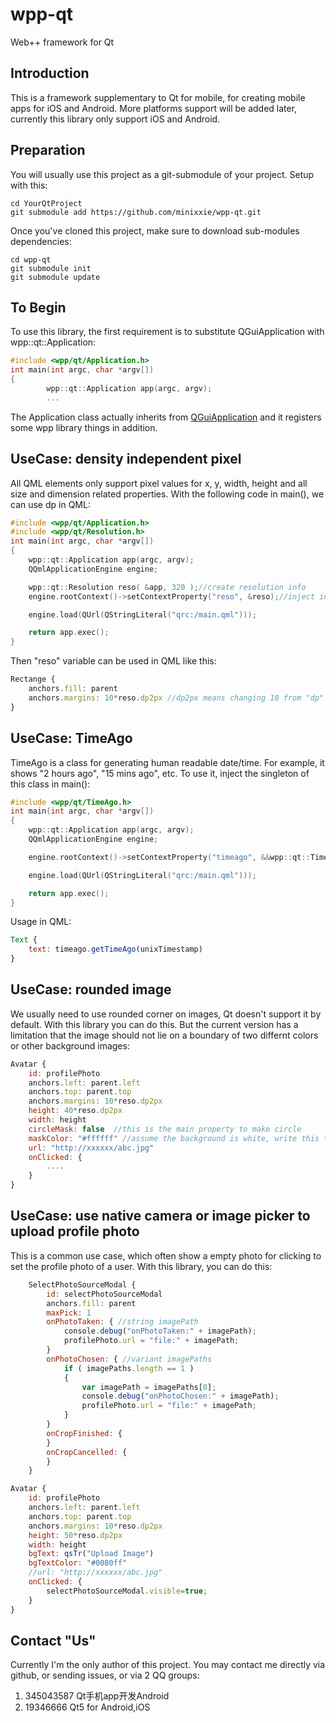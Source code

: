 # wpp-qt
Web++ framework for Qt

## Introduction

This is a framework supplementary to Qt for mobile, for creating mobile apps for iOS and Android. More platforms support will be added later, currently this library only support iOS and Android.

## Preparation
You will usually use this project as a git-submodule of your project. Setup with this:
```
cd YourQtProject
git submodule add https://github.com/minixxie/wpp-qt.git
```
Once you've cloned this project, make sure to download sub-modules dependencies:
```
cd wpp-qt
git submodule init
git submodule update
```


## To Begin
To use this library, the first requirement is to substitute QGuiApplication with wpp::qt::Application:
```c++
#include <wpp/qt/Application.h>
int main(int argc, char *argv[])
{
        wpp::qt::Application app(argc, argv);
        ...
```
The Application class actually inherits from [QGuiApplication](http://doc.qt.io/qt-5/qguiapplication.html) and it registers some wpp library things in addition.

## UseCase: density independent pixel
All QML elements only support pixel values for x, y, width, height and all size and dimension related properties. With the following code in main(), we can use dp in QML:
```c++
#include <wpp/qt/Application.h>
#include <wpp/qt/Resolution.h>
int main(int argc, char *argv[])
{
    wpp::qt::Application app(argc, argv);
    QQmlApplicationEngine engine;

    wpp::qt::Resolution reso( &app, 320 );//create resolution info
    engine.rootContext()->setContextProperty("reso", &reso);//inject into the QML context

    engine.load(QUrl(QStringLiteral("qrc:/main.qml")));

    return app.exec();
}
```
Then "reso" variable can be used in QML like this:
```QML
Rectange {
	anchors.fill: parent
    anchors.margins: 10*reso.dp2px //dp2px means changing 10 from "dp" to "px" as all QML properties only accept pixels
}
```
## UseCase: TimeAgo
TimeAgo is a class for generating human readable date/time. For example, it shows "2 hours ago", "15 mins ago", etc. To use it, inject the singleton of this class in main():
```c++
#include <wpp/qt/TimeAgo.h>
int main(int argc, char *argv[])
{
    wpp::qt::Application app(argc, argv);
    QQmlApplicationEngine engine;

    engine.rootContext()->setContextProperty("timeago", &&wpp::qt::TimeAgo::getInstance());//inject into the QML context

    engine.load(QUrl(QStringLiteral("qrc:/main.qml")));

    return app.exec();
}
```
Usage in QML:
```QML
Text {
    text: timeago.getTimeAgo(unixTimestamp)
}
```
## UseCase: rounded image
We usually need to use rounded corner on images, Qt doesn't support it by default. With this library you can do this. But the current version has a limitation that the image should not lie on a boundary of two differnt colors or other background images:
```QML
Avatar {                                        
    id: profilePhoto                                
    anchors.left: parent.left                       
    anchors.top: parent.top          
    anchors.margins: 10*reso.dp2px            
    height: 40*reso.dp2px                           
    width: height
    circleMask: false  //this is the main property to make circle
    maskColor: "#ffffff" //assume the background is white, write this to make sure 4 round corners are in white background
    url: "http://xxxxxx/abc.jpg"
    onClicked: {                                    
		....                    
    }                                               
}   
```

## UseCase: use native camera or image picker to upload profile photo
This is a common use case, which often show a empty photo for clicking to set the profile photo of a user. With this library, you can do this:
```QML
    SelectPhotoSourceModal {
        id: selectPhotoSourceModal
        anchors.fill: parent
        maxPick: 1
        onPhotoTaken: { //string imagePath
            console.debug("onPhotoTaken:" + imagePath);
            profilePhoto.url = "file:" + imagePath;
        }
        onPhotoChosen: { //variant imagePaths
            if ( imagePaths.length == 1 )
            {
                var imagePath = imagePaths[0];
                console.debug("onPhotoChosen:" + imagePath);
                profilePhoto.url = "file:" + imagePath;
            }
        }
        onCropFinished: {
        }
        onCropCancelled: {
        }
    }

Avatar {                                        
    id: profilePhoto                                
    anchors.left: parent.left                       
    anchors.top: parent.top          
    anchors.margins: 10*reso.dp2px            
    height: 50*reso.dp2px                           
    width: height    
    bgText: qsTr("Upload Image")
    bgTextColor: "#0080ff"
    //url: "http://xxxxxx/abc.jpg"
    onClicked: {                                    
    	selectPhotoSourceModal.visible=true;
    }                                               
}
```
## Contact "Us"
Currently I'm the only author of this project. You may contact me directly via github, or sending issues, or via 2 QQ groups:
1) 345043587 Qt手机app开发Android
2) 19346666 Qt5 for Android,iOS

